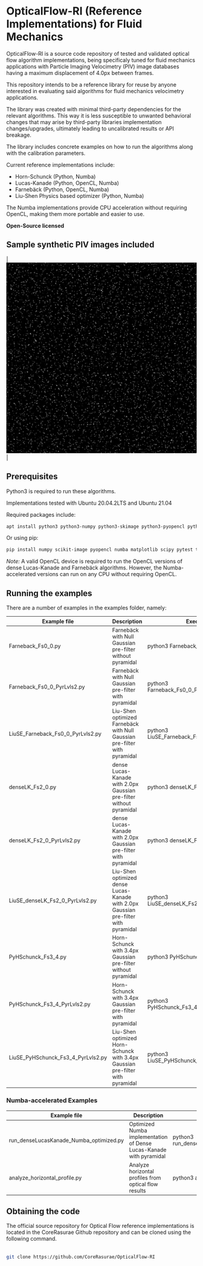 # OpticalFlow-RI (Reference Implementations) for Fluid Mechanics

OpticalFlow-RI is a source code repository of tested and validated optical flow algorithm implementations, being specificaly tuned for fluid mechanics applications with Particle Imaging Velocimetry (PIV) image databases having a maximum displacement of 4.0px between frames.

This repository intends to be a reference library for reuse by anyone interested in evaluating said algorithms for fluid mechanics velocimetry applications.

The library was created with minimal third-party dependencies for the relevant algorithms. This way it is less susceptible to unwanted behavioral changes that may arise by third-party libraries implementation changes/upgrades, ultimately leading to uncalibrated results or API breakage.

The library includes concrete examples on how to run the algorithms along with the calibration parameters.


Current reference implementations include:
- Horn-Schunck (Python, Numba)
- Lucas-Kanade (Python, OpenCL, Numba)
- Farnebäck (Python, OpenCL, Numba)
- Liu-Shen Physics based optimizer (Python, Numba)

The Numba implementations provide CPU acceleration without requiring OpenCL, making them more portable and easier to use.


**Open-Source licensed**

## Sample synthetic PIV images included

| ![Poiseuille flow](https://github.com/CoreRasurae/OpticalFlow-RI/raw/master/gifs/parabolic01.gif) |

## Prerequisites
Python3 is required to run these algorithms.

Implementations tested with Ubuntu 20.04.2LTS and Ubuntu 21.04

Required packages include:
```bash
apt install python3 python3-numpy python3-skimage python3-pyopencl python3-numba
```

Or using pip:
```bash
pip install numpy scikit-image pyopencl numba matplotlib scipy pytest tqdm
```

*Note:* A valid OpenCL device is required to run the OpenCL versions of dense Lucas-Kanade and Farnebäck algorithms. However, the Numba-accelerated versions can run on any CPU without requiring OpenCL.

## Running the examples
There are a number of examples in the examples folder, namely:

| Example file                      | Description                                                                        | Execute                                   |
|-----------------------------------|------------------------------------------------------------------------------------|-------------------------------------------|
| Farneback_Fs0_0.py                | Farnebäck with Null Gaussian pre-filter without pyramidal                          | python3 Farneback_Fs0_0.py                |
| Farneback_Fs0_0_PyrLvls2.py       | Farnebäck with Null Gaussian pre-filter with pyramidal                             | python3 Farneback_Fs0_0_PyrLvls2.py       |
| LiuSE_Farneback_Fs0_0_PyrLvls2.py | Liu-Shen optimized Farnebäck with Null Gaussian pre-filter with pyramidal          | python3 LiuSE_Farneback_Fs0_0_PyrLvls2.py |
| denseLK_Fs2_0.py                  | dense Lucas-Kanade with 2.0px Gaussian pre-filter without pyramidal                | python3 denseLK_Fs2_0.py                  |
| denseLK_Fs2_0_PyrLvls2.py         | dense Lucas-Kanade with 2.0px Gaussian pre-filter with pyramidal                   | python3 denseLK_Fs2_0_PyrLvls2.py         |
| LiuSE_denseLK_Fs2_0_PyrLvls2.py   | Liu-Shen optimized dense Lucas-Kanade with 2.0px Gaussian pre-filter with pyramidal| python3 LiuSE_denseLK_Fs2_0_PyrLvls2.py   |
| PyHSchunck_Fs3_4.py               | Horn-Schunck with 3.4px Gaussian pre-filter without pyramidal                      | python3 PyHSchunck_Fs3_4.py               |
| PyHSchunck_Fs3_4_PyrLvls2.py      | Horn-Schunck with 3.4px Gaussian pre-filter with pyramidal                         | python3 PyHSchunck_Fs3_4_PyrLvls2.py      |
| LiuSE_PyHSchunck_Fs3_4_PyrLvls2.py| Liu-Shen optimized Horn-Schunck with 3.4px Gaussian pre-filter with pyramidal      | python3 LiuSE_PyHSchunck_Fs3_4_PyrLvls2.py|

### Numba-accelerated Examples

| Example file                           | Description                                                                | Execute                                        |
|----------------------------------------|----------------------------------------------------------------------------|------------------------------------------------|
| run_denseLucasKanade_Numba_optimized.py | Optimized Numba implementation of Dense Lucas-Kanade with pyramidal       | python3 run_denseLucasKanade_Numba_optimized.py |
| analyze_horizontal_profile.py          | Analyze horizontal profiles from optical flow results                      | python3 analyze_horizontal_profile.py          |


## Obtaining the code

The official source repository for Optical Flow reference implementations is located in the CoreRasurae Github repository and can be cloned using the following command.

```bash

git clone https://github.com/CoreRasurae/OpticalFlow-RI
```

